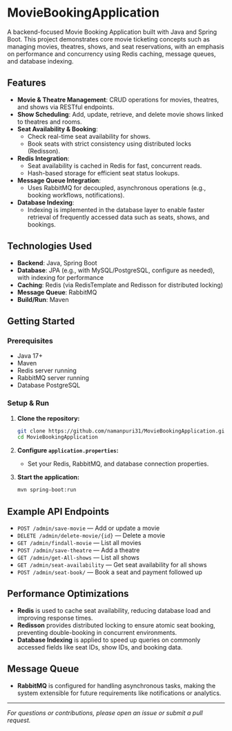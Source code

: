 # MovieBookingApplication

A backend-focused Movie Booking Application built with Java and Spring Boot. This project demonstrates core movie ticketing concepts such as managing movies, theatres, shows, and seat reservations, with an emphasis on performance and concurrency using Redis caching, message queues, and database indexing.

## Features

- **Movie & Theatre Management**: CRUD operations for movies, theatres, and shows via RESTful endpoints.
- **Show Scheduling**: Add, update, retrieve, and delete movie shows linked to theatres and rooms.
- **Seat Availability & Booking**: 
  - Check real-time seat availability for shows.
  - Book seats with strict consistency using distributed locks (Redisson).
- **Redis Integration**: 
  - Seat availability is cached in Redis for fast, concurrent reads.
  - Hash-based storage for efficient seat status lookups.
- **Message Queue Integration**: 
  - Uses RabbitMQ for decoupled, asynchronous operations (e.g., booking workflows, notifications).
- **Database Indexing**:
  - Indexing is implemented in the database layer to enable faster retrieval of frequently accessed data such as seats, shows, and bookings.

## Technologies Used

- **Backend**: Java, Spring Boot
- **Database**: JPA (e.g., with MySQL/PostgreSQL, configure as needed), with indexing for performance
- **Caching**: Redis (via RedisTemplate and Redisson for distributed locking)
- **Message Queue**: RabbitMQ
- **Build/Run**: Maven

## Getting Started

### Prerequisites

- Java 17+
- Maven
- Redis server running
- RabbitMQ server running
- Database PostgreSQL

### Setup & Run

1. **Clone the repository:**
   ```bash
   git clone https://github.com/namanpuri31/MovieBookingApplication.git
   cd MovieBookingApplication
   ```

2. **Configure `application.properties`:**
   - Set your Redis, RabbitMQ, and database connection properties.

3. **Start the application:**
   ```bash
   mvn spring-boot:run
   ```

## Example API Endpoints

- `POST /admin/save-movie` — Add or update a movie
- `DELETE /admin/delete-movie/{id}` — Delete a movie
- `GET /admin/findall-movie` — List all movies
- `POST /admin/save-theatre` — Add a theatre
- `GET /admin/get-All-shows` — List all shows
- `GET /admin/seat-availability` — Get seat availability for all shows
- `POST /admin/seat-book/` — Book a seat and payment followed up

## Performance Optimizations

- **Redis** is used to cache seat availability, reducing database load and improving response times.
- **Redisson** provides distributed locking to ensure atomic seat booking, preventing double-booking in concurrent environments.
- **Database Indexing** is applied to speed up queries on commonly accessed fields like seat IDs, show IDs, and booking data.

## Message Queue

- **RabbitMQ** is configured for handling asynchronous tasks, making the system extensible for future requirements like notifications or analytics.
---

*For questions or contributions, please open an issue or submit a pull request.*
